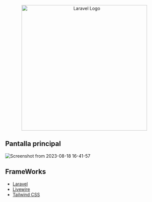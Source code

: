 <p align="center"><a href="https://laravel.com" target="_blank"><img src="https://raw.githubusercontent.com/laravel/art/master/logo-lockup/5%20SVG/2%20CMYK/1%20Full%20Color/laravel-logolockup-cmyk-red.svg" width="400" alt="Laravel Logo"></a></p>

## Pantalla principal

![Screenshot from 2023-08-18 16-41-57](https://github.com/luis11anillo/forum/assets/76981798/d755c73d-10f9-41a3-a91a-e64c78cc1bc2)


## FrameWorks

 - [Laravel](https://laravel.com/docs/10.x)
 - [Livewire](https://laravel-livewire.com/)
 - [Tailwind CSS](https://tailwindcss.com/docs/installation)

